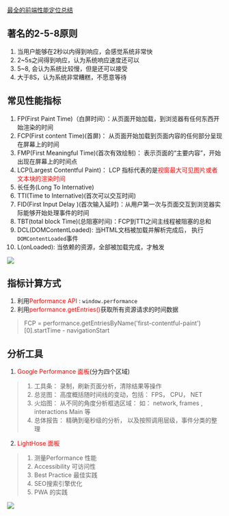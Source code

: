 [最全的前端性能定位总结](https://juejin.cn/post/7052918009555320839)
## 著名的2-5-8原则
1. 当用户能够在2秒以内得到响应，会感觉系统非常快
2. 2~5s之间得到响应，认为系统响应速度还可以
3. 5~8, 会认为系统比较慢，但是还可以接受
4. 大于8S，认为系统非常糟糕，不愿意等待

## 常见性能指标
1. FP(First Paint Time)（白屏时间）：从页面开始加载，到浏览器有任何东西开始渲染的时间
2. FCP(First content Time)(首屏)： 从页面开始加载到页面内容的任何部分呈现在屏幕上的时间
3. FMP(First Meaningful Time)(首次有效绘制)： 表示页面的“主要内容”，开始出现在屏幕上的时间点
4. LCP(Largest Contentful Paint)： LCP 指标代表的是<font color=red>视窗最大可见图片或者文本块的渲染时间</font>
5. 长任务(Long To Internative)
6. TTI(Time to Internative)(首次可以交互时间)
7. FID(First Input Delay )(首次输入延时)：从用户第一次与页面交互到浏览器实际能够开始处理事件的时间
8. TBT(total block Time)(总阻塞时间)：FCP到TTI之间主线程被阻塞的总和
9. DCL(DOMContentLoaded): 当HTML文档被加载并解析完成后， 执行`DOMContentLoaded`事件
10. L(onLoaded): 当依赖的资源，全部被加载完成，才触发

![](https://p6-juejin.byteimg.com/tos-cn-i-k3u1fbpfcp/b9af6c24b2a34f75970aaaad14098d98~tplv-k3u1fbpfcp-zoom-in-crop-mark:1630:0:0:0.awebp?)

## 指标计算方式
1. 利用<font color=red>Performance API </font>: `window.performance`
2. 利用<font color=red>performance.getEntries()</font>获取所有资源请求的时间数据
> FCP = performance.getEntriesByName('first-contentful-paint')[0].startTime - navigationStart

## 分析工具
1. <font color=red>Google Performance 面板</font>(分为四个区域)
> 1. 工具条： 录制，刷新页面分析，清除结果等操作
> 2. 总览图： 高度概括随时间线的变动，包括： FPS， CPU， NET
> 3. 火焰图： 从不同的角度分析框选区域： 如： network, frames , interactions Main 等
> 4. 总体报告： 精确到毫秒级的分析， 以及按照调用层级，事件分类的整理
2.  <font color=red>LightHose 面板</font>
> 1. 测量Performance 性能
> 2. Accessibility 可访问性
> 3. Best Practice 最佳实践
> 4. SEO搜索引擎优化
> 5. PWA 的实践

![](https://p9-juejin.byteimg.com/tos-cn-i-k3u1fbpfcp/439dfe1cfc4144ccbdf98a06a135f764~tplv-k3u1fbpfcp-zoom-in-crop-mark:1630:0:0:0.awebp?)
